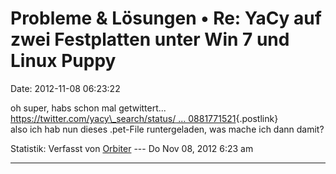 Probleme & Lösungen • Re: YaCy auf zwei Festplatten unter Win 7 und Linux Puppy
===============================================================================

Date: 2012-11-08 06:23:22

oh super, habs schon mal getwittert\...
[https://twitter.com/yacy\_search/status/ \...
0881771521](https://twitter.com/yacy_search/status/266409750881771521){.postlink}\
also ich hab nun dieses .pet-File runtergeladen, was mache ich dann
damit?

Statistik: Verfasst von
[Orbiter](http://forum.yacy-websuche.de/memberlist.php?mode=viewprofile&u=2)
--- Do Nov 08, 2012 6:23 am

------------------------------------------------------------------------
